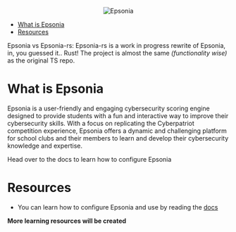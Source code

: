<p align="center">
   <img alt="Epsonia" src="https://raw.githubusercontent.com/maytees/epsonia/master/LongBanner.svg" />
</p>

- [What is Epsonia](#what-is-epsonia)
- [Resources](#resources)

Epsonia vs Epsonia-rs: Epsonia-rs is a work in progress rewrite of Epsonia,
in, you guessed it.. Rust! The project is almost the same *(functionality wise)* as the original
TS repo.

# What is Epsonia

Epsonia is a user-friendly and engaging cybersecurity scoring engine designed to
provide students with a fun and interactive way to improve their cybersecurity
skills. With a focus on replicating the Cyberpatriot competition experience,
Epsonia offers a dynamic and challenging platform for school clubs and their
members to learn and develop their cybersecurity knowledge and expertise.

Head over to the docs to learn how to configure Epsonia

# Resources

- You can learn how to configure Epsonia and use by reading the [docs](https://epsonia.matees.net)

**More learning resources will be created**